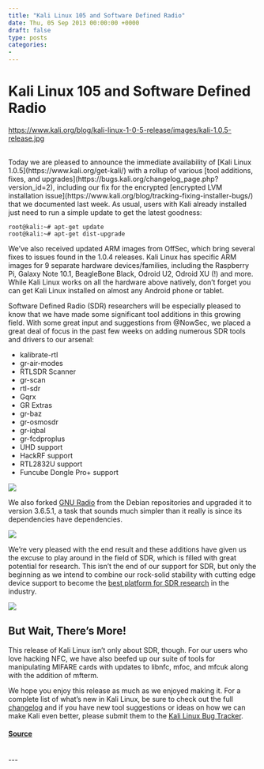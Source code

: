 ```yaml
---
title: "Kali Linux 105 and Software Defined Radio"
date: Thu, 05 Sep 2013 00:00:00 +0000
draft: false
type: posts
categories: 
- 
---
```

# Kali Linux 105 and Software Defined Radio
https://www.kali.org/blog/kali-linux-1-0-5-release/images/kali-1.0.5-release.jpg
<br/>

<br/>
Today we are pleased to announce the immediate availability of [Kali Linux 1.0.5](https://www.kali.org/get-kali/) with a rollup of various [tool additions, fixes, and upgrades](https://bugs.kali.org/changelog_page.php?version_id=2), including our fix for the encrypted [encrypted LVM installation issue](https://www.kali.org/blog/tracking-fixing-installer-bugs/) that we documented last week. As usual, users with Kali already installed just need to run a simple update to get the latest goodness:

```console
root@kali:~# apt-get update
root@kali:~# apt-get dist-upgrade
```

We’ve also received updated ARM images from OffSec, which bring several fixes to issues found in the 1.0.4 releases. Kali Linux has specific ARM images for 9 separate hardware devices/families, including the Raspberry Pi, Galaxy Note 10.1, BeagleBone Black, Odroid U2, Odroid XU (!) and more. While Kali Linux works on all the hardware above natively, don’t forget you can get Kali Linux installed on almost any Android phone or tablet.

Software Defined Radio (SDR) researchers will be especially pleased to know that we have made some significant tool additions in this growing field. With some great input and suggestions from @NowSec, we placed a great deal of focus in the past few weeks on adding numerous SDR tools and drivers to our arsenal:

-   kalibrate-rtl
-   gr-air-modes
-   RTLSDR Scanner
-   gr-scan
-   rtl-sdr
-   Gqrx
-   GR Extras
-   gr-baz
-   gr-osmosdr
-   gr-iqbal
-   gr-fcdproplus
-   UHD support
-   HackRF support
-   RTL2832U support
-   Funcube Dongle Pro+ support

[![](https://www.kali.org/blog/kali-linux-1-0-5-release/images/SDR_menu.png)](https://www.kali.org/blog/kali-linux-1-0-5-release/images/SDR_menu.png)

We also forked [GNU Radio](https://www.gnuradio.org/redmine/projects/gnuradio/wiki) from the Debian repositories and upgraded it to version 3.6.5.1, a task that sounds much simpler than it really is since its dependencies have dependencies.

[![](https://www.kali.org/blog/kali-linux-1-0-5-release/images/gnuradio-depends.png)](https://www.kali.org/blog/kali-linux-1-0-5-release/images/gnuradio-depends.png)

We’re very pleased with the end result and these additions have given us the excuse to play around in the field of SDR, which is filled with great potential for research. This isn’t the end of our support for SDR, but only the beginning as we intend to combine our rock-solid stability with cutting edge device support to become the [best platform for SDR research](http://needsec.com/kali-linux-improves-software-defined-radio-sdr-support/) in the industry.

[![](https://www.kali.org/blog/kali-linux-1-0-5-release/images/gqrx-kali.png)](https://www.kali.org/blog/kali-linux-1-0-5-release/images/gqrx-kali.png)

But Wait, There’s More!
-----------------------

This release of Kali Linux isn’t only about SDR, though. For our users who love hacking NFC, we have also beefed up our suite of tools for manipulating MIFARE cards with updates to libnfc, mfoc, and mfcuk along with the addition of mfterm.

We hope you enjoy this release as much as we enjoyed making it. For a complete list of what’s new in Kali Linux, be sure to check out the full [changelog](https://bugs.kali.org/changelog_page.php) and if you have new tool suggestions or ideas on how we can make Kali even better, please submit them to the [Kali Linux Bug Tracker](https://bugs.kali.org/).

#### [Source](https://www.kali.org/blog/kali-linux-1-0-5-release/)

<br/>
---
